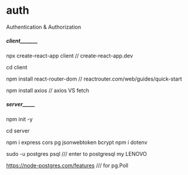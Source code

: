 # auth
Authentication &amp; Authorization

##### ___client__________ #####
npx create-react-app client  // create-react-app.dev

cd client

npm install react-router-dom // reactrouter.com/web/guides/quick-start

npm install axios // axios VS fetch


##### ____server_________ #####
npm init -y

cd server

npm i express cors pg jsonwebtoken bcrypt
npm i dotenv

sudo -u postgres psql  /// enter to postgresql my LENOVO

https://node-postgres.com/features /// for pg.Poll

